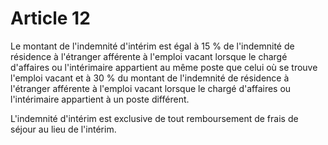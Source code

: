 # Article 12

Le montant de l'indemnité d'intérim est égal à 15 % de l'indemnité de résidence à l'étranger afférente à l'emploi vacant lorsque le chargé d'affaires ou l'intérimaire appartient au même poste que celui où se trouve l'emploi vacant et à 30 % du montant de l'indemnité de résidence à l'étranger afférente à l'emploi vacant lorsque le chargé d'affaires ou l'intérimaire appartient à un poste différent.

L'indemnité d'intérim est exclusive de tout remboursement de frais de séjour au lieu de l'intérim.
